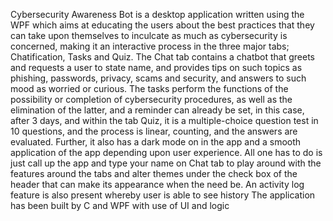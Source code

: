Cybersecurity Awareness Bot is a desktop application written using the WPF which aims at educating the users about the best practices that they can take upon themselves to inculcate as much as cybersecurity is concerned, making it an interactive process in the three major tabs; Chatification, Tasks and Quiz. The Chat tab contains a chatbot that greets and requests a user to state name, and provides tips on such topics as phishing, passwords, privacy, scams and security, and answers to such mood as worried or curious. The tasks perform the functions of the possibility or completion of cybersecurity procedures, as well as the elimination of the latter, and a reminder can already be set, in this case, after 3 days, and within the tab Quiz, it is a multiple-choice question test in 10 questions, and the process is linear, counting, and the answers are evaluated. Further, it also has a dark mode on in the app and a smooth application of the app depending upon user experience. All one has to do is just call up the app and type your name on Chat tab to play around with the features around the tabs and alter themes under the check box of the header that can make its appearance when the need be. An activity log feature is also present whereby user is able to see history The application has been built by C and WPF with use of UI and logic
